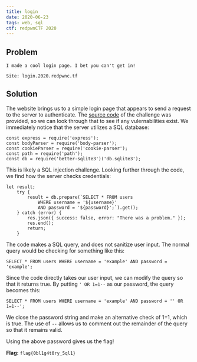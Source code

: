 ```yaml
---
title: login
date: 2020-06-23
tags: web, sql
ctf: redpwnCTF 2020
---
```

## Problem
```
I made a cool login page. I bet you can't get in!

Site: login.2020.redpwnc.tf
```

## Solution
The website brings us to a simple login page that appears to send a request to the server to authenticate. The [source code](./files/login.js) of the challenge was provided, so we can look through that to see if any vulernabilities exist. We immediately notice that the server utilizes a SQL database:

```
const express = require('express');
const bodyParser = require('body-parser');
const cookieParser = require('cookie-parser');
const path = require('path');
const db = require('better-sqlite3')('db.sqlite3');
```

This is likely a SQL injection challenge. Looking further through the code, we find how the server checks credentials:

```
let result;
    try {
        result = db.prepare(`SELECT * FROM users 
            WHERE username = '${username}'
            AND password = '${password}';`).get();
    } catch (error) {
        res.json({ success: false, error: "There was a problem." });
        res.end();
        return;
    }
```

The code makes a SQL query, and does not sanitize user input. The normal query would be checking for something like this:

```SELECT * FROM users WHERE username = 'example' AND password = 'example';```

Since the code directly takes our user input, we can modify the query so that it returns true. By putting ```' OR 1=1--``` as our password, the query becomes this:

```SELECT * FROM users WHERE username = 'example' AND password = '' OR 1=1--';```

We close the password string and make an alternative check of 1=1, which is true. The use of ```--``` allows us to comment out the remainder of the query so that it remains valid.

Using the above password gives us the flag!


**Flag:** ```flag{0bl1g4t0ry_5ql1}```